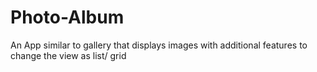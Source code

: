 # Photo-Album

An App similar to gallery that displays images with additional features to change the view as list/ grid
